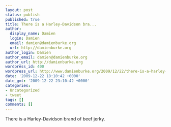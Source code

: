 ```yaml
---
layout: post
status: publish
published: true
title: There is a Harley-Davidson bra...
author:
  display_name: Damien
  login: Damien
  email: damien@damienburke.org
  url: http://damienburke.org
author_login: Damien
author_email: damien@damienburke.org
author_url: http://damienburke.org
wordpress_id: 400
wordpress_url: http://www.damienburke.org/2009/12/22/there-is-a-harley-davidson-bra/
date: '2009-12-22 18:10:42 +0000'
date_gmt: '2009-12-22 23:10:42 +0000'
categories:
- Uncategorized
- tweet
tags: []
comments: []
---
```

<p>There is a Harley-Davidson brand of beef jerky.</p>
